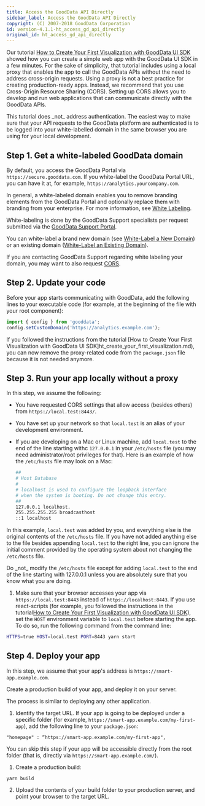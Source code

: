 ```yaml
---
title: Access the GoodData API Directly
sidebar_label: Access the GoodData API Directly
copyright: (C) 2007-2018 GoodData Corporation
id: version-4.1.1-ht_access_gd_api_directly
original_id: ht_access_gd_api_directly
---
```


Our tutorial [How to Create Your First Visualization with GoodData UI SDK](ht_create_your_first_visualization.md) showed how you can create a simple web app with the GoodData UI SDK in a few minutes. For the sake of simplicity, that tutorial includes using a local proxy that enables the app to call the GoodData APIs without the need to address cross-origin requests. Using a proxy is not a best practice for creating production-ready apps. Instead, we recommend that you use Cross-Origin Resource Sharing \(CORS\). Setting up CORS allows you to develop and run web applications that can communicate directly with the GoodData APIs.

This tutorial does \_not\_ address authentication. The easiest way to make sure that your API requests to the GoodData platform are authenticated is to be logged into your white-labelled domain in the same browser you are using for your local development.

## Step 1. Get a white-labeled GoodData domain

By default, you access the GoodData Portal via `https://secure.gooddata.com`. If you white-label the GoodData Portal URL, you can have it at, for example, `https://analytics.yourcompany.com`.

In general, a white-labeled domain enables you to remove branding elements from the GoodData Portal and optionally replace them with branding from your enterprise. For more information, see [White Labeling](https://help.gooddata.com/display/doc/White+Labeling).

White-labeling is done by the GoodData Support specialists per request submitted via the [GoodData Support Portal](https://support.gooddata.com/hc/en-us).

You can white-label a brand new domain \(see [White-Label a New Domain](https://help.gooddata.com/display/doc/White-Label+a+New+Domain)\) or an existing domain \([White-Label an Existing Domain](https://help.gooddata.com/display/doc/White-Label+an+Existing+Domain)\).

If you are contacting GoodData Support regarding white labeling your domain, you may want to also request [CORS](cors.md).

## Step 2. Update your code

Before your app starts communicating with GoodData, add the following lines to your executable code \(for example, at the beginning of the file with your root component\):

```javascript
import { config } from 'gooddata';
config.setCustomDomain('https://analytics.example.com');
```

If you followed the instructions from the tutorial [How to Create Your First Visualization with GoodData UI SDK]ht_create_your_first_visualization.md), you can now remove the proxy-related code from the `package.json` file because it is not needed anymore.

## Step 3. Run your app locally without a proxy

In this step, we assume the following:

* You have requested CORS settings that allow access \(besides others\) from `https://local.test:8443/`.
* You have set up your network so that `local.test` is an alias of your development environment.

* If you are developing on a Mac or Linux machine, add `local.test` to the end of the line starting withc `127.0.0.1` in your `/etc/hosts` file \(you may need administrator/root privileges for that\).
  Here is an example of how the `/etc/hosts` file may look on a Mac:

  ```bash
  ##
  # Host Database
  #
  # localhost is used to configure the loopback interface
  # when the system is booting. Do not change this entry.
  ##
  127.0.0.1 localhost.
  255.255.255.255 broadcasthost
  ::1 localhost
  ```

In this example, `local.test` was added by you, and everything else is the original contents of the `/etc/hosts` file. If you have not added anything else to the file besides appending `local.test` to the right line, you can ignore the initial comment provided by the operating system about not changing the `/etc/hosts` file.

Do \_not\_ modify the `/etc/hosts` file except for adding `local.test` to the end of the line starting with 127.0.0.1 unless you are absolutely sure that you know what you are doing.

1. Make sure that your browser accesses your app via `https://local.test:8443` instead of `https://localhost:8443`.
   If you use react-scripts \(for example, you followed the instructions in the tutorial[How to Create Your First Visualization with GoodData UI SDK](ht_create_your_first_visualization.md)\), set the `HOST` environment variable to `local.test` before starting the app. To do so, run the following command from the command line:

```bash
HTTPS=true HOST=local.test PORT=8443 yarn start
```

## Step 4. Deploy your app

In this step, we assume that your app's address is `https://smart-app.example.com`.

Create a production build of your app, and deploy it on your server.

The process is similar to deploying any other application.

1. Identify the target URL.
   If your app is going to be deployed under a specific folder \(for example, `https://smart-app.example.com/my-first-app`\), add the following line to your `package.json`:

`"homepage" : “https://smart-app.example.com/my-first-app",`

You can skip this step if your app will be accessible directly from the root folder \(that is, directly via `https://smart-app.example.com/`\).

1. Create a production build:

`yarn build`

2. Upload the contents of your build folder to your production server, and point your browser to the target URL.
